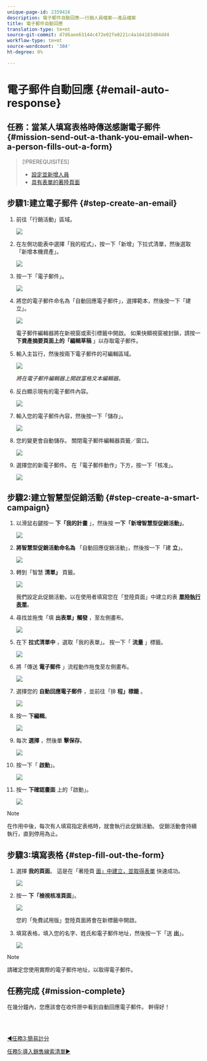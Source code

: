 ```yaml
---
unique-page-id: 2359416
description: 電子郵件自動回應——行銷人員檔案——產品檔案
title: 電子郵件自動回應
translation-type: tm+mt
source-git-commit: d7d6aee63144c472e02fe0221c4a164183d04dd4
workflow-type: tm+mt
source-wordcount: '384'
ht-degree: 0%

---
```



# 電子郵件自動回應 {#email-auto-response}

## 任務：當某人填寫表格時傳送感謝電子郵件 {#mission-send-out-a-thank-you-email-when-a-person-fills-out-a-form}

>[!PREREQUISITES]
>
>* [設定並新增人員](/help/marketo/getting-started/quick-wins/get-set-up-and-add-a-person.md)
>* [具有表單的著陸頁面](/help/marketo/getting-started/quick-wins/landing-page-with-a-form.md)


## 步驟1:建立電子郵件 {#step-create-an-email}

1. 前往「行銷活動」區域。

   ![](assets/one-2.png)

1. 在左側功能表中選擇「我的程式」，按一下「新增」下拉式清單，然後選取「新增本機資產」。

   ![](assets/two-3.png)

1. 按一下「電子郵件」。

   ![](assets/three-2.png)

1. 將您的電子郵件命名為「自動回應電子郵件」，選擇範本，然後按一下「建立」。

   ![](assets/four-1.png)

   電子郵件編輯器將在新視窗或索引標籤中開啟。 如果快顯視窗被封鎖，請按一 **下資產摘要頁面上的「編輯草稿** 」以存取電子郵件。

1. 輸入主旨行，然後按兩下電子郵件的可編輯區域。

   ![](assets/five-2.png)

   _將在電子郵件編輯器上開啟富格文本編輯器。_

1. 反白顯示現有的電子郵件內容。

   ![](assets/six-2.png)

1. 輸入您的電子郵件內容，然後按一下「儲存」。

   ![](assets/seven-2.png)

1. 您的變更會自動儲存。 關閉電子郵件編輯器頁籤／窗口。

   ![](assets/eight-1.png)

1. 選擇您的新電子郵件。 在「電子郵件動作」下方，按一下「核准」。

   ![](assets/image2014-9-24-11-3a55-3a16.png)

## 步驟2:建立智慧型促銷活動 {#step-create-a-smart-campaign}

1. 以滑鼠右鍵按一 **下「我的計畫** 」，然後按 **一下「新增智慧型促銷活動」**。

   ![](assets/image2014-9-24-11-3a56-3a13.png)

1. **將智慧型促銷活動命名為** 「自動回應促銷活動」，然後按一下「建 **立**」。

   ![](assets/image2014-9-24-11-3a56-3a25.png)

1. 轉到「智慧 **清單」** 頁籤。

   ![](assets/image2014-9-24-11-3a56-3a38.png)

   我們設定此促銷活動，以在使用者填寫您在「登陸頁面」中建立的表 [**單時執行表單**](/help/marketo/getting-started/quick-wins/landing-page-with-a-form.md)。

1. 尋找並拖曳「填 **出表單」觸發** ，至左側畫布。

   ![](assets/image2014-9-24-11-3a57-3a18.png)

1. 在下 **拉式清單中** ，選取「我的表單」。 按一下「 **流量** 」標籤。

   ![](assets/image2014-9-24-11-3a57-3a29.png)

1. 將「傳送 **電子郵件** 」流程動作拖曳至左側畫布。

   ![](assets/image2014-9-24-11-3a57-3a41.png)

1. 選擇您的 **自動回應電子郵件** ，並前往「排 **程」標籤** 。

   ![](assets/image2014-9-24-11-3a57-3a53.png)

1. 按一 **下編輯**。

   ![](assets/8.png)

1. 每次 **選擇** ，然後單 **擊保存**。

   ![](assets/9.png)

1. 按一下「 **啟動**」。

   ![](assets/10.png)

1. 按一 **下確認畫面** 上的「啟動」。

   ![](assets/11.png)

>[!NOTE]
>
>在作用中後，每次有人填寫指定表格時，就會執行此促銷活動。 促銷活動會持續執行，直到停用為止。

## 步驟3:填寫表格 {#step-fill-out-the-form}

1. 選擇 **我的頁面**。 這是在「著陸頁 [面」中建立，並取得表單](/help/marketo/getting-started/quick-wins/landing-page-with-a-form.md) 快速成功。

   ![](assets/image2014-9-24-12-3a0-3a8.png)

1. 按一 **下「檢視核准頁面**」。

   ![](assets/image2014-9-24-12-3a0-3a18.png)

   您的「免費試用版」登陸頁面將會在新標籤中開啟。

1. 填寫表格，填入您的名字、姓氏和電子郵件地址，然後按一下「送 **出**」。

   ![](assets/image2014-9-24-12-3a0-3a28.png)

>[!NOTE]
>
>請確定您使用實際的電子郵件地址，以取得電子郵件。

## 任務完成 {#mission-complete}

在幾分鐘內，您應該會在收件匣中看到自動回應電子郵件。 幹得好！

<br> 

[◄任務3:簡易計分](/help/marketo/getting-started/quick-wins/simple-scoring.md)

[任務5:導入銷售線索清單►](/help/marketo/getting-started/quick-wins/import-a-list-of-people.md)
